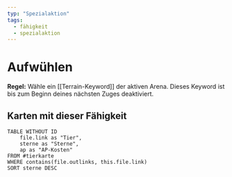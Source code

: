 ```yaml
---
typ: "Spezialaktion"
tags:   
  - fähigkeit
  - spezialaktion
---  
```


# Aufwühlen
**Regel:** Wähle ein [[Terrain-Keyword]] der aktiven Arena. Dieses Keyword ist bis zum Beginn deines nächsten Zuges deaktiviert.

## Karten mit dieser Fähigkeit  
```dataview 
TABLE WITHOUT ID   
	file.link as "Tier",   
	sterne as "Sterne",   
	ap as "AP-Kosten" 
FROM #tierkarte 
WHERE contains(file.outlinks, this.file.link) 
SORT sterne DESC
